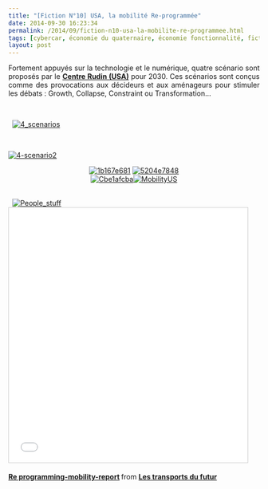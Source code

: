 ```yaml
---
title: "[Fiction N°10] USA, la mobilité Re-programmée"
date: 2014-09-30 16:23:34
permalink: /2014/09/fiction-n10-usa-la-mobilite-re-programmee.html
tags: [cybercar, économie du quaternaire, économie fonctionnalité, fiction, low cost, marchabilité, véhicule propre]
layout: post
---
```


<p style="text-align: justify;">Fortement appuyés sur la technologie et le numérique, quatre scénario sont proposés par le <a href="http://wagner.nyu.edu/rudincenter/" target="_blank"><strong>Centre Rudin (USA)</strong></a> pour 2030. Ces scénarios sont conçus comme des provocations aux décideurs et aux aménageurs pour stimuler les débats : Growth, Collapse, Constraint ou Transformation...</p> <p style="text-align: justify;"> </p> <p style="text-align: justify;">  <a class="asset-img-link" href="https://gabrielplassat.github.io/transportsdufutur/wp-content/uploads/sites/6/old/6a0120a66d2ad4970b01b8d0741be7970c-pi.png" style="display: inline;"><img rel="lightbox[]" alt="4_scenarios" border="0" class="asset  asset-image at-xid-6a0120a66d2ad4970b01b8d0741be7970c image-full img-responsive" src="/wp-content/uploads/sites/6/old/6a0120a66d2ad4970b01b8d0741be7970c-800wi.png" title="4_scenarios" /></a></p> <p style="text-align: justify;"> </p>   <!--more-->  <p style="text-align: justify;"><a class="asset-img-link" href="https://gabrielplassat.github.io/transportsdufutur/wp-content/uploads/sites/6/old/6a0120a66d2ad4970b01b8d0741bfe970c-pi.png" style="display: inline;"><img rel="lightbox[]" alt="4-scenario2" border="0" class="asset  asset-image at-xid-6a0120a66d2ad4970b01b8d0741bfe970c image-full img-responsive" src="/wp-content/uploads/sites/6/old/6a0120a66d2ad4970b01b8d0741bfe970c-800wi.png" title="4-scenario2" /></a></p> <p style="text-align: center;"><a class="asset-img-link" href="https://gabrielplassat.github.io/transportsdufutur/wp-content/uploads/sites/6/old/6a0120a66d2ad4970b01b8d0741c48970c-pi.png" style="display: inline;"><img rel="lightbox[]" alt="1b167e681" border="0" class="asset  asset-image at-xid-6a0120a66d2ad4970b01b8d0741c48970c img-responsive" src="/wp-content/uploads/sites/6/old/6a0120a66d2ad4970b01b8d0741c48970c-800wi.png" title="1b167e681" /></a> <a class="asset-img-link" href="https://gabrielplassat.github.io/transportsdufutur/wp-content/uploads/sites/6/old/6a0120a66d2ad4970b01b7c6ea10de970b-pi.png" style="display: inline;"><img rel="lightbox[]" alt="5204e7848" border="0" class="asset  asset-image at-xid-6a0120a66d2ad4970b01b7c6ea10de970b img-responsive" src="/wp-content/uploads/sites/6/old/6a0120a66d2ad4970b01b7c6ea10de970b-800wi.png" title="5204e7848" /></a><br /> <a class="asset-img-link" href="https://gabrielplassat.github.io/transportsdufutur/wp-content/uploads/sites/6/old/6a0120a66d2ad4970b01b7c6ea10f9970b-pi.png" style="display: inline;"><img rel="lightbox[]" alt="Cbe1afcba" border="0" class="asset  asset-image at-xid-6a0120a66d2ad4970b01b7c6ea10f9970b img-responsive" src="/wp-content/uploads/sites/6/old/6a0120a66d2ad4970b01b7c6ea10f9970b-800wi.png" title="Cbe1afcba" /></a><a class="asset-img-link" href="https://gabrielplassat.github.io/transportsdufutur/wp-content/uploads/sites/6/old/6a0120a66d2ad4970b01bb078f7262970d-pi.png" style="display: inline;"><img rel="lightbox[]" alt="MobilityUS" border="0" class="asset  asset-image at-xid-6a0120a66d2ad4970b01bb078f7262970d img-responsive" src="/wp-content/uploads/sites/6/old/6a0120a66d2ad4970b01bb078f7262970d-800wi.png" title="MobilityUS" /></a><br /><br /></p> <p style="text-align: justify;">  <a class="asset-img-link" href="https://gabrielplassat.github.io/transportsdufutur/wp-content/uploads/sites/6/old/6a0120a66d2ad4970b01bb078f72af970d-pi.png" style="display: inline;"><img rel="lightbox[]" alt="People_stuff" border="0" class="asset  asset-image at-xid-6a0120a66d2ad4970b01bb078f72af970d image-full img-responsive" src="/wp-content/uploads/sites/6/old/6a0120a66d2ad4970b01bb078f72af970d-800wi.png" title="People_stuff" /></a><br /><iframe allowfullscreen=" frameborder="0" height="511" marginheight="0" marginwidth="0" scrolling="no" src="//www.slideshare.net/slideshow/embed_code/39691077" style="border: 1px solid #CCC; border-width: 1px; margin-bottom: 5px; max-width: 100%;" width="479"> </iframe></p> <div style="margin-bottom: 5px;"><strong> <a href="https://fr.slideshare.net/transportsdufutur/re-programmingmobilityreport" target="_blank" title="Re programming-mobility-report">Re programming-mobility-report</a> </strong> from <strong><a href="http://www.slideshare.net/transportsdufutur" target="_blank">Les transports du futur</a></strong></div>
